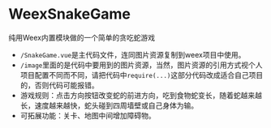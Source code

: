 # WeexSnakeGame
纯用Weex内置模块做的一个简单的贪吃蛇游戏

+ `/SnakeGame.vue`是主代码文件，连同图片资源复制到weex项目中使用。
+ `/image`里面的是代码中要用到的图片资源，当然，图片资源的引用方式视个人项目配置不同而不同，请把代码中`require(...)`这部分代码改成适合自己项目的，否则代码可能报错。
+ 游戏规则：点击方向按钮改变蛇的前进方向，吃到食物蛇变长，随着蛇越来越长，速度越来越快，蛇头碰到四周墙壁或自己身体为输。
+ 可拓展功能：关卡、地图中间增加障碍物。
